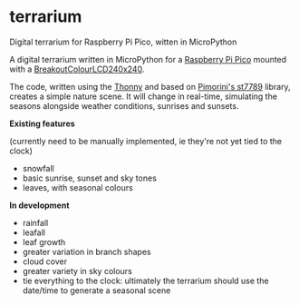 # terrarium
Digital terrarium  for Raspberry Pi Pico, witten in MicroPython

A digital terrarium written in MicroPython for a [Raspberry Pi Pico](https://shop.pimoroni.com/products/raspberry-pi-pico?variant=32402092294227) mounted with a [BreakoutColourLCD240x240](https://shop.pimoroni.com/products/1-3-spi-colour-lcd-240x240-breakout?variant=30250963632211&currency=GBP&utm_source=google&utm_medium=cpc&utm_campaign=google+shopping?utm_source=google&utm_medium=surfaces&utm_campaign=shopping&gclid=Cj0KCQjwwNWKBhDAARIsAJ8HkhfexBZbHZXHZKI0WixTnGqXf9Q40DyJy6te9mpHibEGymhLaVfnP_4aAhWKEALw_wcB). 

The code, written using the [Thonny](https://thonny.org) and based on [Pimorini's st7789](https://github.com/pimoroni/st7789-python) library, creates a simple nature scene. It will change in real-time, simulating the seasons alongside weather conditions, sunrises and sunsets.    


**Existing features**

(currently need to be manually implemented, ie they're not yet tied to the clock)

- snowfall
- basic sunrise, sunset and sky tones
- leaves, with seasonal colours

**In development**
- rainfall
- leafall
- leaf growth
- greater variation in branch shapes
- cloud cover
- greater variety in sky colours
- tie everything to the clock: ultimately the terrarium should use the date/time to generate a seasonal scene

